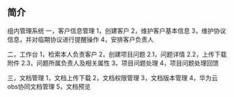 ## 简介
组内管理系统
一，客户信息管理
1，创建客户
2，维护客户基本信息
3，维护协议信息，并对临期协议进行提醒操作
4，安排客户负责人

二，工作台
1，检索本人负责客户
2，创建项目问题
2.1，问题详情
2.2，上传下载附件
2.3，问题所属负责人及相关属性
3，项目问题处理
4，项目问题处理回馈

三，文档管理
1，文档上传下载
2，文档权限管理
3，文档版本管理
4，华为云obs协同文档管理
5，文档预览


